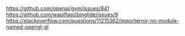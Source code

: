https://github.com/openai/gym/issues/841
https://github.com/wapiflapi/binglide/issues/9
https://stackoverflow.com/questions/11215362/importerror-no-module-named-opengl-gl
